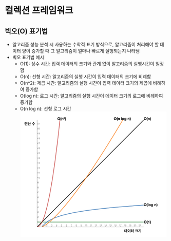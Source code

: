 # 컬렉션 프레임워크

## 빅오(O) 표기법
* 알고리즘 성능 분석 시 사용하는 수학적 표기 방식으로, 알고리즘이 처리해야 할 데이터 양이 증가할 때 그 알고리즘이 얼마나 빠르게 실행되는지 나타냄
* 빅오 표기법 예시
  * O(1): 상수 시간: 입력 데이터의 크기와 관계 없이 알고리즘의 실행시간이 일정함
  * O(n): 선형 시간: 알고리즘의 실행 시간이 입력 데이터의 크기에 비례함
  * O(n^2): 제곱 시간: 알고리즘의 실행 시간이 입력 데이터 크기의 제곱에 비례하여 증가함
  * O(log n): 로그 시간: 알고리즘의 실행 시간이 데이터 크기의 로그에 비례하여 증가함
  * O(n log n): 선형 로그 시간 
![img.png](image/img.png)

